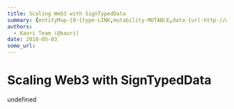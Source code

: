 ```yaml
---
title: Scaling Web3 with SignTypedData
summary: {entityMap-{0-{type-LINK,mutability-MUTABLE,data-{url-http-//www.jeffcoleman.ca/state-channels/,data-href-http-//www.jeffcoleman.ca/state-channels/,rel-noopener nofollow,target-_blank},1-{type-LINK,mutability-MUTABLE,data-{url-https-//metamask.io/,data-href-https-//metamask.io/,rel-noopener nofollow,target-_blank},2-{type-LINK,mutability-MUTABLE,data-{url-https-//github.com/ethereum/EIPs/pull/712,data-href-https-//github.com/ethereum/EIPs/pull/712,rel-noopener nofollow,target-_blank},3-{type-LIN
authors:
  - Kauri Team (@kauri)
date: 2018-05-03
some_url: 
---
```


# Scaling Web3 with SignTypedData

undefined